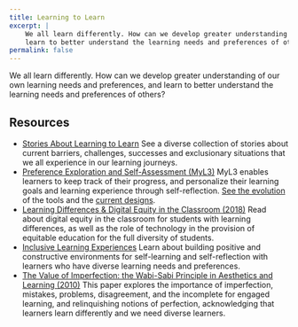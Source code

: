 ```yaml
---
title: Learning to Learn
excerpt: |
    We all learn differently. How can we develop greater understanding of our own learning needs and preferences, and
    learn to better understand the learning needs and preferences of others?
permalink: false
---
```


We all learn differently. How can we develop greater understanding of our own learning needs and preferences, and learn
to better understand the learning needs and preferences of others?

## Resources

* [Stories About Learning to Learn](https://stories.floeproject.org/storyBrowse.html)
  See a diverse collection of stories about current barriers, challenges, successes and exclusionary situations that we
  all experience in our learning journeys.
* [Preference Exploration and Self-Assessment (MyL3)](https://wiki.fluidproject.org/x/CQHBAg)
  MyL3 enables learners to keep track of their progress, and personalize their learning goals and learning experience
  through self-reflection. [See the evolution](https://docs.google.com/document/d/1oIqIgJ3H7R_sj7ybrUYq-QZj0Zs-kU3wjUa_rNrHVZM/edit)
  of the tools and the [current designs](https://files.inclusivedesign.ca/s/Irsq4w24gFgEGqF#pdfviewer).
* [Learning Differences &amp; Digital Equity in the Classroom (2018)](http://openresearch.ocadu.ca/id/eprint/2152/1/Treviranus_LearningDifferencesinClassroom_2018.pdf)
  Read about digital equity in the classroom for students with learning differences, as well as the role of technology
  in the provision of equitable education for the full diversity of students.
* [Inclusive Learning Experiences](https://handbook.floeproject.org/CreatingInclusiveLearningExperiences.html)
  Learn about building positive and constructive environments for self-learning and self-reflection with learners who
  have diverse learning needs and preferences.
* [The Value of Imperfection: the Wabi-Sabi Principle in Aesthetics and Learning (2010)](http://openresearch.ocadu.ca/id/eprint/1202/1/Treviranus_Value_2010.pdf)
  This paper explores the importance of imperfection, mistakes, problems, disagreement, and the incomplete for engaged
  learning, and relinquishing notions of perfection, acknowledging that learners learn differently and we need diverse
  learners.
